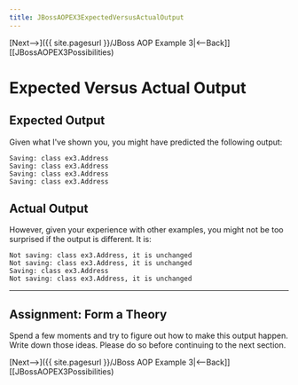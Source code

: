 ```yaml
---
title: JBossAOPEX3ExpectedVersusActualOutput
---
```

[Next-->]({{ site.pagesurl }}/JBoss AOP Example 3|<--Back]] [[JBossAOPEX3Possibilities)

# Expected Versus Actual Output
## Expected Output
Given what I've shown you, you might have predicted the following output:
```
Saving: class ex3.Address
Saving: class ex3.Address
Saving: class ex3.Address
Saving: class ex3.Address
```
## Actual Output
However, given your experience with other examples, you might not be too surprised if the output is different. It is:
```
Not saving: class ex3.Address, it is unchanged
Not saving: class ex3.Address, it is unchanged
Saving: class ex3.Address
Not saving: class ex3.Address, it is unchanged
```
----
## Assignment: Form a Theory
Spend a few moments and try to figure out how to make this output happen. Write down those ideas. Please do so before continuing to the next section.

[Next-->]({{ site.pagesurl }}/JBoss AOP Example 3|<--Back]] [[JBossAOPEX3Possibilities)